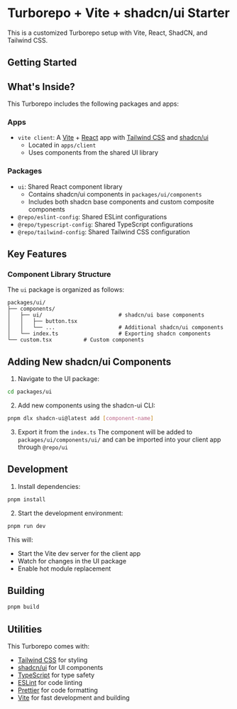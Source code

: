 # Turborepo + Vite + shadcn/ui Starter

This is a customized Turborepo setup with Vite, React, ShadCN, and Tailwind CSS.

## Getting Started


## What's Inside?

This Turborepo includes the following packages and apps:

### Apps

- `vite client`: A [Vite](https://vitejs.dev/) + [React](https://reactjs.org/) app with [Tailwind CSS](https://tailwindcss.com/) and [shadcn/ui](https://ui.shadcn.com/)
  - Located in `apps/client`
  - Uses components from the shared UI library

### Packages

- `ui`: Shared React component library
  - Contains shadcn/ui components in `packages/ui/components`
  - Includes both shadcn base components and custom composite components
- `@repo/eslint-config`: Shared ESLint configurations
- `@repo/typescript-config`: Shared TypeScript configurations
- `@repo/tailwind-config`: Shared Tailwind CSS configuration

## Key Features

### Component Library Structure

The `ui` package is organized as follows:
```
packages/ui/
├── components/
│   ├── ui/                        # shadcn/ui base components
│   │   ├── button.tsx
│   │   └── ...                    # Additional shadcn/ui components
│   └── index.ts                   # Exporting shadcn components
└── custom.tsx          # Custom components
```

## Adding New shadcn/ui Components

1. Navigate to the UI package:
```sh
cd packages/ui
```

2. Add new components using the shadcn-ui CLI:
```sh
pnpm dlx shadcn-ui@latest add [component-name]
```
3. Export it from the `index.ts`
The component will be added to `packages/ui/components/ui/` and can be imported into your client app through `@repo/ui`


## Development

1. Install dependencies:
```sh
pnpm install
```

2. Start the development environment:
```sh
pnpm run dev
```

This will:
- Start the Vite dev server for the client app
- Watch for changes in the UI package
- Enable hot module replacement

## Building

```sh
pnpm build
```
## Utilities

This Turborepo comes with:
- [Tailwind CSS](https://tailwindcss.com/) for styling
- [shadcn/ui](https://ui.shadcn.com/) for UI components
- [TypeScript](https://www.typescriptlang.org/) for type safety
- [ESLint](https://eslint.org/) for code linting
- [Prettier](https://prettier.io) for code formatting
- [Vite](https://vitejs.dev/) for fast development and building

